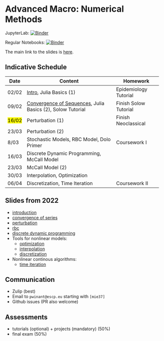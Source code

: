 # Advanced Macro: Numerical Methods

JupyterLab: 
[![Binder](https://mybinder.org/badge_logo.svg)](https://mybinder.org/v2/gh/albop/mie37.git/master?urlpath=lab)

Regular Notebooks:
[![Binder](https://mybinder.org/badge_logo.svg)](https://mybinder.org/v2/gh/albop/mie37.git/master)

The main link to the slides is [here](http://www.mosphere.fr/mie37/slides/).

## Indicative Schedule

| Date               | Content                                                                                                             | Homework               |
| ------------------ | ------------------------------------------------------------------------------------------------------------------- | ---------------------- |
| 02/02              | [Intro](http://www.mosphere.fr/mie37/slides/index.html), Julia Basics (1)                                           | Epidemiology Tutorial  |
| 09/02              | [Convergence of Sequences](http://www.mosphere.fr/mie37/slides/convergence.html), Julia Basics (2),  Solow Tutorial | Finish Solow Tutorial  |
| <mark>16/02</mark> | Perturbation (1)                                                                                                    | Finish Neoclassical    |
| 23/03              | Perturbation (2)                                                                                                    |                        |
| 8/03               | Stochastic Models, RBC Model, Dolo Primer                                                                           | Coursework I           |
| 16/03              | Discrete Dynamic Programming, McCall Model                                                                          |                        |
| 23/03              | McCall Model (2)                                                                                                    |                        |
| 30/03              | Interpolation, Optimization                                                                                         |                        |
| 06/04              | Discretization, Time Iteration                                                                                      | Coursework  II         |

## Slides from 2022


- [introduction](http://www.mosphere.fr/mie37/slides/index.html)
- [convergence of series](http://www.mosphere.fr/mie37/slides/convergence.html)
- [perturbation](http://www.mosphere.fr/mie37/slides/perturbation.html)
- [rbc](http://www.mosphere.fr/mie37/slides/rbc.html)
- [discrete dynamic programming](http://www.mosphere.fr/mie37/slides/ddp.html)
- Tools for nonlinear models:
    - [optimization](http://www.mosphere.fr/mie37/slides/optimization.html)
    - [interpolation](http://www.mosphere.fr/mie37/slides/interpolation.html)
    - [discretization](http://www.mosphere.fr/mie37/slides/discretization.html)
- Nonlinear continous algorithms:
    - [time iteration](http://www.mosphere.fr/mie37/slides/time_iteration.html)



## Communication

- Zulip (best)
- Email to `pwinant@escp.eu` starting with `[mie37]`
- Github issues (PR also welcome)

## Assessments

- tutorials (optional) + projects (mandatory) (50%)
- final exam (50%)

